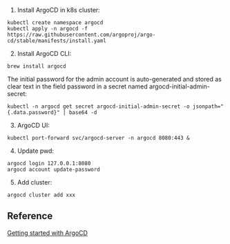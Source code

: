 
1. Install ArgoCD in k8s cluster:
```
kubectl create namespace argocd
kubectl apply -n argocd -f https://raw.githubusercontent.com/argoproj/argo-cd/stable/manifests/install.yaml
```

2. Install ArgoCD CLI:
```
brew install argocd
```

The initial password for the admin account is auto-generated and stored as clear text in the field password in a secret named argocd-initial-admin-secret:
```
kubectl -n argocd get secret argocd-initial-admin-secret -o jsonpath="{.data.password}" | base64 -d
```

3. ArgoCD UI:
```
kubectl port-forward svc/argocd-server -n argocd 8080:443 &
```

4. Update pwd:
```
argocd login 127.0.0.1:8080
argocd account update-password
```

5. Add cluster:
```
argocd cluster add xxx
```

## Reference

[Getting started with ArgoCD](https://argo-cd.readthedocs.io/en/stable/getting_started)